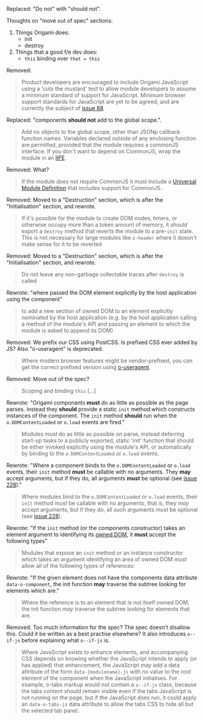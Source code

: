 Replaced: "Do not" with "should not".

Thoughts on "move out of spec" sections:
1. Things Origami does:
    - init
    - destroy
2. Things that a good f/e dev does:
    - `this` binding over `that = this`


Removed:
>Product developers are encouraged to include Origami JavaScript using a 'cuts the mustard' test to allow module developers to assume a minimum standard of support for JavaScript.  Minimum browser support standards for JavaScript are yet to be agreed, and are currently the subject of [issue 88](https://github.com/Financial-Times/ft-origami/issues/88).


Replaced: "components **should not** add to the global scope.".
>Add no objects to the global scope, other than JSONp callback function names.  Variables declared outside of any enclosing function are permitted, provided that the module requires a commonJS interface.  If you don't want to depend on CommonJS, wrap the module in an [IIFE](http://en.wikipedia.org/wiki/Immediately-invoked_function_expression).

Removed: What?
>If the module does not require CommonJS it must include a [Universal Module Definition](https://github.com/umdjs/umd/blob/master/returnExports.js) that includes support for CommonJS.

Removed: Moved to a "Destruction" section, which is after the "Initialisation" section, and rewrote.
>If it's possible for the module to create DOM nodes, timers, or otherwise occupy more than a token amount of memory, it *should* export a `destroy` method that reverts the module to a pre-`init` state. This is not necessary for large modules like `o-header` where it doesn't make sense for it to be reverted

Removed: Moved to a "Destruction" section, which is after the "Initialisation" section, and rewrote.
> Do not leave any non-garbage collectable traces after `destroy` is called

Rewrote: "where passed the DOM element explicitly by the host application using the component"
>to add a new section of owned DOM to an element explicitly nominated by the host application (e.g. by the host application calling a method of the module's API and passing an element to which the module is asked to append its DOM)

Removed: We prefix our CSS using PostCSS. Is prefixed CSS ever added by JS? Also "o-useragent" is deprecated.
><p>Where modern browser features might be vendor-prefixed, you can get the correct prefixed version using <a href="https://github.com/Financial-Times/o-useragent">o-useragent</a>.</p>

Removed: Move out of the spec?
>Scoping and binding `this` [...]

Rewrote: "Origami components **must** do as little as possible as the page parses. Instead they **should** provide a static `init` method which constructs instances of the component. The `init` method **should** run when the `o.DOMContentLoaded` or `o.load` events are fired."
>Modules *must* do as little as possible on parse, instead deferring start-up tasks to a publicly exported, static 'init' function that should be either invoked explicitly using the module's API, or automatically by binding to the `o.DOMContentLoaded` or `o.load` events.

Rewrote: "Where a component binds to the `o.DOMContentLoaded` or `o.load` events, their `init` method **must** be callable with no arguments. They **may** accept arguments, but if they do, all arguments **must** be optional (see [issue 228](https://github.com/Financial-Times/ft-origami/pull/228))."
>Where modules bind to the `o.DOMContentLoaded` or `o.load` events, their `init` method *must* be callable with no arguments, that is, they *may* accept arguments, but if they do, all such arguments *must* be optional (see [issue 228](https://github.com/Financial-Times/ft-origami/pull/228)).

Rewrote: "If the `init` method (or the components constructor) takes an element argument to identifying its [owned DOM](#owned-dom), it **must** accept the following types"
>Modules that expose an `init` method or an instance constructor which takes an argument identifying an area of owned DOM *must* allow all of the following types of references:

Rewrote: "If the given element does not have the components data attribute `data-o-component`, the init function **may** traverse the subtree looking for elements which are."
>Where the reference is to an element that is not itself owned DOM, the init function *may* traverse the subtree looking for elements that are.


Removed: Too much information for the spec? The spec doesn't disallow this. Could it be written as a best practise elsewhere? It also introduces `o--if-js` before explaining what `o--if-js` is.
> Where JavaScript exists to enhance elements, and accompanying CSS depends on knowing whether the JavaScript intends to apply (or has applied) that enhancement, the JavaScript *may* add a data attribute of the form `data-{modulename}-js` with no value to the root element of the component when the JavaScript initialises.  For example, o-tabs markup would not contain a `o--if-js` class, because the tabs content should remain visible even if the tabs JavaScript is not running on the page, but if the JavaScript does run, it could apply an `data-o-tabs-js` data attribute to allow the tabs CSS to hide all but the selected tab panel.
